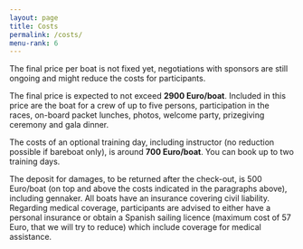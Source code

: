 ```yaml
---
layout: page
title: Costs
permalink: /costs/
menu-rank: 6
---
```


The final price per boat is not fixed yet, negotiations with sponsors are still
ongoing and might reduce the costs for participants.

The final price is expected to not exceed **2900 Euro/boat**. Included in this
price are the boat for a crew of up to five persons, participation in the races,
on-board packet lunches, photos, welcome party, prizegiving ceremony and gala
dinner.

The costs of an optional training day, including instructor (no reduction
possible if bareboat only), is around **700 Euro/boat**. You can book up to two
training days.

The deposit for damages, to be returned after the check-out, is 500 Euro/boat
(on top and above the costs indicated in the paragraphs above), including
gennaker. All boats have an insurance covering civil liability. Regarding
medical coverage, participants are advised to either have a personal insurance
or obtain a Spanish sailing licence (maximum cost of 57 Euro, that we will try to
reduce) which include coverage for medical assistance.
